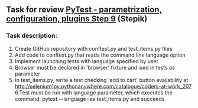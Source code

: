 ## Task for review [PyTest - parametrization, configuration, plugins Step 9](https://stepik.org/lesson/237240/step/9) (Stepik)

### Task description:
1. Create GitHub repository with conftest.py and test_items.py files
2. Add code to conftest.py that reads the command line language option
3. Implement launching tests with language specified by user
4. Browser must be declared in 'browser' fixture and ised in tests as parameter
5. In test_items.py, write a test checking 'add to cart' button availability at http://selenium1py.pythonanywhere.com/catalogue/coders-at-work_207
6.Test must be run with language parameter, which executes the command: pytest --language=es test_items.py and succeeds
